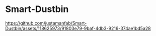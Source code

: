 # Smart-Dustbin

https://github.com/justamanfab/Smart-Dustbin/assets/118625973/91803e79-9baf-4db3-9216-374ae1bd5a28

